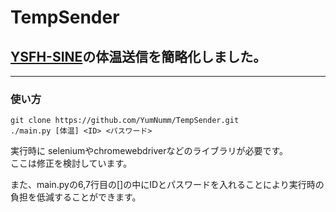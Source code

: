 # TempSender
## [YSFH-SINE](https://www.ysfh.ed.jp/)の体温送信を簡略化しました。  

---  

### 使い方  

```
git clone https://github.com/YumNumm/TempSender.git
./main.py [体温] <ID> <パスワード>
```
  
 実行時に seleniumやchromewebdriverなどのライブラリが必要です。  
 ここは修正を検討しています。  
 
また、main.pyの6,7行目の[]の中にIDとパスワードを入れることにより実行時の負担を低減することができます。
